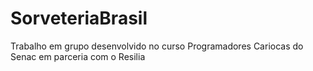 # SorveteriaBrasil
Trabalho em grupo desenvolvido no curso Programadores Cariocas do Senac em parceria com o Resilia
